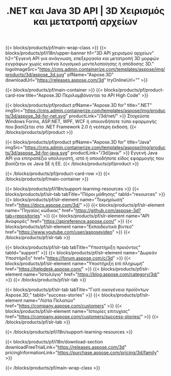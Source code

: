 ﻿---
title: .NET και Java 3D API | 3D Χειρισμός και μετατροπή αρχείων 
weight: 10
url: /el/family
description: Δημιουργήστε επεξεργασία και μετατροπή 3D εγγράφων σε εφαρμογές .NET και Java χρησιμοποιώντας τη σχετική βιβλιοθήκη χωρίς να έχει εγκατασταθεί κανένα 3D λογισμικό μοντελοποίησης ή απόδοσης εικόνων
---
{{< blocks/products/pf/main-wrap-class >}}
{{< blocks/products/pf/i18n/upper-banner h1="3D API χειρισμού αρχείων" h2="Εγγενή API για ανάγνωση, επεξεργασία και μετατροπή 3D μορφών εγγράφων χωρίς κανένα λογισμικό μοντελοποίησης ή απόδοσης 3D." logoImageSrc="https://cms.admin.containerize.com/templates/aspose/img/products/3d/aspose_3d.svg" pfName="Aspose.3D" downloadUrl="https://releases.aspose.com/3d" tryOnlineUrl="" >}}

{{< blocks/products/pf/main-container >}}
{{< blocks/products/pf/product-card-row title="Aspose.3D Περιλαμβάνονται τα API High Code" >}}

{{< blocks/products/pf/product pfName="Aspose.3D for" title=".NET" imgSrc="https://cms.admin.containerize.com/templates/aspose/img/products/3d/aspose_3d-for-net.svg" productLink="/3d/net/" >}}
Στοχεύστε Windows Forms, ASP.NET, WPF, WCF ή οποιονδήποτε τύπο εφαρμογής που βασίζεται στο .NET Framework 2.0 ή νεότερη έκδοση.
{{< /blocks/products/pf/product >}}

{{< blocks/products/pf/product pfName="Aspose.3D for" title="Java" imgSrc="https://cms.admin.containerize.com/templates/aspose/img/products/3d/aspose_3d-for-java.svg" productLink="/3d/java/" >}}
Εγγενή Java API για επιτραπέζιο υπολογιστή, ιστό ή οποιοδήποτε είδος εφαρμογής που βασίζεται σε Java SE ή EE.
{{< /blocks/products/pf/product >}}

{{< /blocks/products/pf/product-card-row >}}
{{< /blocks/products/pf/main-container >}}

{{< blocks/products/pf/i18n/support-learning-resources >}}
{{< blocks/products/pf/slr-tab tabTitle="Πόροι μάθησης" tabId="resources" >}}
{{< blocks/products/pf/slr-element name="Τεκμηρίωση" href="https://docs.aspose.com/3d/" >}}
{{< blocks/products/pf/slr-element name="Πηγαίος κώδικας" href="https://github.com/aspose-3d?tab=repositories" >}}
{{< blocks/products/pf/slr-element name="API Αναφορές" href="https://apireference.aspose.com/" >}}
{{< blocks/products/pf/slr-element name="Εκπαιδευτικά βίντεο" href="https://www.youtube.com/user/asposevideo" >}}
{{< /blocks/products/pf/slr-tab >}}

{{< blocks/products/pf/slr-tab tabTitle="Υποστήριξη προιόντος" tabId="support" >}}
{{< blocks/products/pf/slr-element name="Δωρεάν Υποστήριξη" href="https://forum.aspose.com/c/3d" >}}
{{< blocks/products/pf/slr-element name="Υποστήριξη επί πληρωμή" href="https://helpdesk.aspose.com/" >}}
{{< blocks/products/pf/slr-element name="Ιστολόγιο" href="https://blog.aspose.com/category/3d/" >}}
{{< /blocks/products/pf/slr-tab >}}

{{< blocks/products/pf/slr-tab tabTitle="Γιατί οικογένεια προϊόντων Aspose.3D;" tabId="success-stories" >}}
{{< blocks/products/pf/slr-element name="Λίστα Πελατών" href="https://company.aspose.com/customers" >}}
{{< blocks/products/pf/slr-element name="Ιστορίες επιτυχίας" href="https://company.aspose.com/customers/success-stories/" >}}
{{< /blocks/products/pf/slr-tab >}}

{{< /blocks/products/pf/i18n/support-learning-resources >}}

{{< blocks/products/pf/i18n/download-section downloadFreeTrialLink="https://releases.aspose.com/3d" pricingInformationLink="https://purchase.aspose.com/pricing/3d/family" >}}

{{< /blocks/products/pf/main-wrap-class >}}